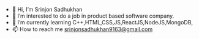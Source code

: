 - 👋 Hi, I’m Srinjon Sadhukhan
- 👀 I’m interested to do a job in product based software company.
- 🌱 I’m currently learning C++,HTML,CSS,JS,ReactJS,NodeJS,MongoDB,
- 📫 How to reach me srinjonsadhukhan9163@gmail.com

<!---
srinjon/srinjon is a ✨ special ✨ repository because its `README.md` (this file) appears on your GitHub profile.
You can click the Preview link to take a look at your changes.
--->
